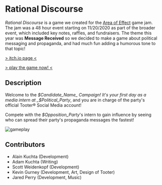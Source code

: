 # Rational Discourse

_Rational Discourse_ is a game we created for the [Area of Effect](https://aoe-event.com/about) game jam. The jam was a 48 hour event starting on 11/20/2020 as part of the broader event, which included key notes, raffles, and fundraisers. The theme this year was **Message Received** so we decided to make a game about political messaging and propaganda, and had much fun adding a humorous tone to that topic!

[> itch.io page <](https://nmoadev.itch.io/rational-discourse)

[> play the game now! <](https://scottysseus.github.io/rational-discourse/)

## Description
Welcome to the _$Candidate_Name_ Campaign!
It's your first day as a media intern at _$Political_Party_, and you are in charge of the party's official Tooter® Social Media account!

Compete with the _$Opposition_Party_'s intern to gain influence by seeing who can spread their party's propaganda messages the fastest!

![gameplay](https://i.imgur.com/Xpc8H77.gif)

## Contributors
* Alain Kuchta (Development)
* Adam Kuchta (Writing)
* Scott Weidenkopf (Development)
* Kevin Gurney (Development, Art, Design of Tooter)
* Jared Perry (Development, Music)
